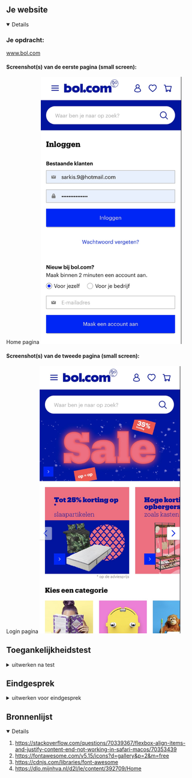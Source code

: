 ## Je website

<details open>
 
### Je opdracht:
www.bol.com

#### Screenshot(s) van de eerste pagina (small screen): 
Home pagina
<img src="images/login.jpg" width="375px" alt="omschrijving van de pagina">

#### Screenshot(s) van de tweede pagina (small screen):
Login pagina 
<img src="images/HOME.jpg" width="375px" alt="omschrijving van de pagina">
 
</details>

## Toegankelijkheidstest

<details>
<summary>uitwerken na test</summary>

### Bevindingen
Lijst met je bevindingen die in de test naar voren kwamen:

#### Titel eerste bevinding
Hier korte omschrijving (met indien nodig een afbeelding)

Hier een omschrijving van hoe het opgelost kan worden (met indien nodig een afbeelding)


#### Titel tweede bevinding. 
Hier korte omschrijving (met indien nodig een afbeelding)

Hier een omschrijving van hoe het opgelost kan worden (met indien nodig een afbeelding)


#### Titel volgende bevinding. 
Hier korte omschrijving (met indien nodig een afbeelding)

Hier een omschrijving van hoe het opgelost kan worden (met indien nodig een afbeelding)


#### Titel nog een bevinding. 
Hier korte omschrijving (met indien nodig een afbeelding)

Hier een omschrijving van hoe het opgelost kan worden (met indien nodig een afbeelding)

</details>

## Eindgesprek

<details>
<summary>uitwerken voor eindgesprek</summary>

### Stand van zaken
hier dit ging goed & dit was lastig (neem ook screenshots op van delen van je website en code)

### Screenshot(s)

hier screenshot(s) van je eindresultaat

</details>

## Bronnenlijst

<details open>

1. https://stackoverflow.com/questions/70339367/flexbox-align-items-and-justify-content-end-not-working-in-safari-macos/70353439
2. https://fontawesome.com/v5.15/icons?d=gallery&p=2&m=free
3. https://cdnjs.com/libraries/font-awesome
4. https://dlo.mijnhva.nl/d2l/le/content/392709/Home

</details>
